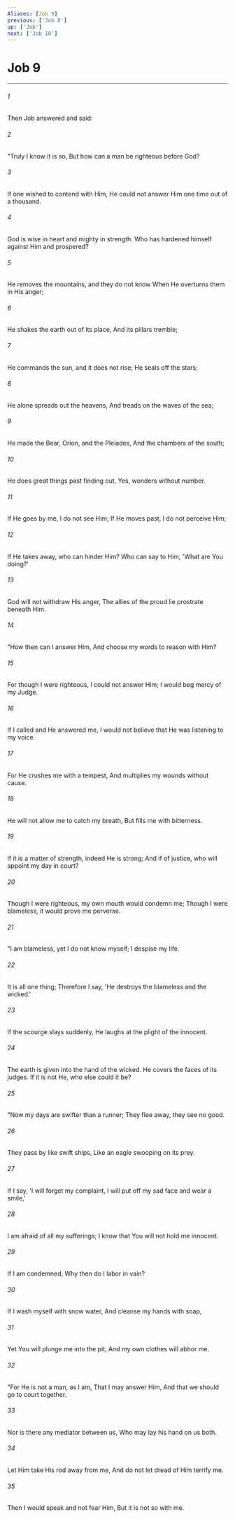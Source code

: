 ```yaml
---
Aliases: [Job 9]
previous: ['Job 8']
up: ['Job']
next: ['Job 10']
---
```

# Job 9

***


###### 1 
Then Job answered and said: 

###### 2 
"Truly I know it is so, But how can a man be righteous before God? 

###### 3 
If one wished to contend with Him, He could not answer Him one time out of a thousand. 

###### 4 
God is wise in heart and mighty in strength. Who has hardened himself against Him and prospered? 

###### 5 
He removes the mountains, and they do not know When He overturns them in His anger; 

###### 6 
He shakes the earth out of its place, And its pillars tremble; 

###### 7 
He commands the sun, and it does not rise; He seals off the stars; 

###### 8 
He alone spreads out the heavens, And treads on the waves of the sea; 

###### 9 
He made the Bear, Orion, and the Pleiades, And the chambers of the south; 

###### 10 
He does great things past finding out, Yes, wonders without number. 

###### 11 
If He goes by me, I do not see Him; If He moves past, I do not perceive Him; 

###### 12 
If He takes away, who can hinder Him? Who can say to Him, 'What are You doing?' 

###### 13 
God will not withdraw His anger, The allies of the proud lie prostrate beneath Him. 

###### 14 
"How then can I answer Him, And choose my words to reason with Him? 

###### 15 
For though I were righteous, I could not answer Him; I would beg mercy of my Judge. 

###### 16 
If I called and He answered me, I would not believe that He was listening to my voice. 

###### 17 
For He crushes me with a tempest, And multiplies my wounds without cause. 

###### 18 
He will not allow me to catch my breath, But fills me with bitterness. 

###### 19 
If it is a matter of strength, indeed He is strong; And if of justice, who will appoint my day in court? 

###### 20 
Though I were righteous, my own mouth would condemn me; Though I were blameless, it would prove me perverse. 

###### 21 
"I am blameless, yet I do not know myself; I despise my life. 

###### 22 
It is all one thing; Therefore I say, 'He destroys the blameless and the wicked.' 

###### 23 
If the scourge slays suddenly, He laughs at the plight of the innocent. 

###### 24 
The earth is given into the hand of the wicked. He covers the faces of its judges. If it is not He, who else could it be? 

###### 25 
"Now my days are swifter than a runner; They flee away, they see no good. 

###### 26 
They pass by like swift ships, Like an eagle swooping on its prey. 

###### 27 
If I say, 'I will forget my complaint, I will put off my sad face and wear a smile,' 

###### 28 
I am afraid of all my sufferings; I know that You will not hold me innocent. 

###### 29 
If I am condemned, Why then do I labor in vain? 

###### 30 
If I wash myself with snow water, And cleanse my hands with soap, 

###### 31 
Yet You will plunge me into the pit, And my own clothes will abhor me. 

###### 32 
"For He is not a man, as I am, That I may answer Him, And that we should go to court together. 

###### 33 
Nor is there any mediator between us, Who may lay his hand on us both. 

###### 34 
Let Him take His rod away from me, And do not let dread of Him terrify me. 

###### 35 
Then I would speak and not fear Him, But it is not so with me.

